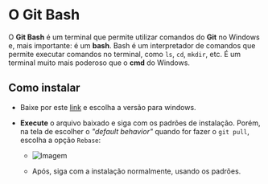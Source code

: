 # O Git Bash

<!-- toc -->
<!-- toc -->

O **Git Bash** é um terminal que permite utilizar comandos do **Git** no Windows e, mais importante: é um **bash**. Bash é um interpretador de comandos que permite executar comandos no terminal, como `ls`, `cd`, `mkdir`, etc. É um terminal muito mais poderoso que o **cmd** do Windows.

## Como instalar

- Baixe por este [link](https://git-scm.com/downloads) e escolha a versão para windows.

- **Execute** o arquivo baixado e siga com os padrões de instalação. Porém, na tela de escolher o *"default behavior"* quando for fazer o `git pull`, escolha a opção `Rebase`:

  - ![Imagem](https://github.com/senapk/fupisfun/assets/103089400/f8627903-0f99-4821-a54d-8fee289790e1)

  - Após, siga com a instalação normalmente, usando os padrões.

<!-- ## Como configurar

O **Git Bash** necessita de uma configuração inicial para que possa ser utilizado. Para isso, siga os seguintes passos:

### Abrindo pela primeira vez

- Para abrir o Git Bash, basta clicar com o botão direito em uma pasta e selecionar a opção `Git Bash Here`:

    ![GIF](https://github.com/senapk/fupisfun/assets/103089400/71e1b93e-6db3-4555-a477-a5c0618b24bf)

- Alternativamente, você pode abrir o Git Bash pelo menu iniciar:

    ![Imagem](https://github.com/senapk/fupisfun/assets/103089400/0f31cf83-8874-4b52-9c0f-95e07bc5f2bb)

- Após abrir o Git Bash, execute os seguintes comandos:

    ```bash
    git config --global user.name "Seu Nome"
    git config --global user.email "seu@email"
    ```

  - Substitua `Seu Nome` e `seu@email`.
  - Saiba que o nome e o email que você colocar aqui serão utilizados para identificar você nos seus commits, não é a sua conta do GitHub.

- Para verificar se a configuração foi feita corretamente, execute o seguinte comando:

    ```bash
    git config --list
    ```

  - Se tudo estiver certo, você verá uma saída parecida com essa:

    ![Imagem](https://github.com/senapk/fupisfun/assets/103089400/44017f29-84af-4cb8-8557-73f46929912a)

  - Observe o nome e o email que você colocou.

### Primeiro     -->
